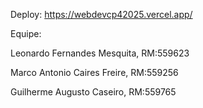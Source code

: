 Deploy: https://webdevcp42025.vercel.app/

Equipe: 

Leonardo Fernandes Mesquita, RM:559623

Marco Antonio Caires Freire, RM:559256

Guilherme Augusto Caseiro, RM:559765
